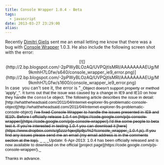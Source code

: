 ```yaml
---
title: Console Wrapper 1.0.4 - Beta
tags:
  - javascript
date: 2013-03-27 23:29:00
alias:
---
```


Recently [Dimitri Gielis](http://dgielis.blogspot.ca/) sent me an email letting me know that there was a bug with [Console Wrapper](https://code.google.com/p/js-console-wrapper/) 1.0.3\. He also include the following screen shot with the error:

<div class="separator" style="clear: both; text-align: center;">[![](http://2.bp.blogspot.com/-2pPWyBLOzAQ/UVPQjtlsMRI/AAAAAAAAEUg/M9kmhH7LGfw/s640/console_wrapper_ie9_error.png)](http://2.bp.blogspot.com/-2pPWyBLOzAQ/UVPQjtlsMRI/AAAAAAAAEUg/M9kmhH7LGfw/s1600/console_wrapper_ie9_error.png)</div>
In case&nbsp; you can't see it, the error is "<span style="-webkit-text-size-adjust: auto; -webkit-text-stroke-width: 0px; background-color: white; color: black; display: inline !important; float: none; font-family: arial, sans-serif; font-size: 13.333333969116211px; font-style: normal; font-variant: normal; font-weight: normal; letter-spacing: normal; line-height: normal; orphans: auto; text-align: left; text-indent: 0px; text-transform: none; white-space: normal; widows: auto; word-spacing: 0px;">_<span style="font-family: inherit;">Object doesn't support property or method 'apply'</span>_". It turns out that the issue was caused by a change in IE9 and IE10 on how they handle the <span style="font-family: &quot;Courier New&quot;,Courier,monospace;">console</span> object. The following article describes the issue in detail: [http://whattheheadsaid.com/2011/04/internet-explorer-9s-problematic-console-object](http://whattheheadsaid.com/2011/04/internet-explorer-9s-problematic-console-object)</span>
<span style="-webkit-text-size-adjust: auto; -webkit-text-stroke-width: 0px; background-color: white; color: black; display: inline !important; float: none; font-family: arial, sans-serif; font-size: 13.333333969116211px; font-style: normal; font-variant: normal; font-weight: normal; letter-spacing: normal; line-height: normal; orphans: auto; text-align: left; text-indent: 0px; text-transform: none; white-space: normal; widows: auto; word-spacing: 0px;">
</span><strike><span style="-webkit-text-size-adjust: auto; -webkit-text-stroke-width: 0px; background-color: white; color: black; display: inline !important; float: none; font-family: arial, sans-serif; font-size: 13.333333969116211px; font-style: normal; font-variant: normal; font-weight: normal; letter-spacing: normal; line-height: normal; orphans: auto; text-align: left; text-indent: 0px; text-transform: none; white-space: normal; widows: auto; word-spacing: 0px;">I've fixed Console Wrapper to handle the issues presented in IE9 and IE10\. Before I officially release 1.0.4 on [https://code.google.com/p/js-console-wrapper/](https://code.google.com/p/js-console-wrapper/) I'd like some people to beta test it. If you're interested in testing 1.0.4 you can download it [here](https://www.dropbox.com/s/g5zzz4qexj8p9jc/%24console_wrapper_1.0.4.js). If you find any issues please send me an email (my email address is in the comments section at the top).</span></strike>
<span style="-webkit-text-size-adjust: auto; -webkit-text-stroke-width: 0px; background-color: white; color: black; display: inline !important; float: none; font-family: arial, sans-serif; font-size: 13.333333969116211px; font-style: normal; font-variant: normal; font-weight: normal; letter-spacing: normal; line-height: normal; orphans: auto; text-align: left; text-indent: 0px; text-transform: none; white-space: normal; widows: auto; word-spacing: 0px;"></span><span style="-webkit-text-size-adjust: auto; -webkit-text-stroke-width: 0px; background-color: white; color: black; display: inline !important; float: none; font-family: arial, sans-serif; font-size: 13.333333969116211px; font-style: normal; font-variant: normal; font-weight: normal; letter-spacing: normal; line-height: normal; orphans: auto; text-align: left; text-indent: 0px; text-transform: none; white-space: normal; widows: auto; word-spacing: 0px;">_&nbsp;_</span>
<span style="-webkit-text-size-adjust: auto; -webkit-text-stroke-width: 0px; background-color: white; color: black; display: inline !important; float: none; font-family: arial, sans-serif; font-size: 13.333333969116211px; font-style: normal; font-variant: normal; font-weight: normal; letter-spacing: normal; line-height: normal; orphans: auto; text-align: left; text-indent: 0px; text-transform: none; white-space: normal; widows: auto; word-spacing: 0px;">_Update: 6-Apr-2013: 1.0.4 has been officially released and is now available to download on the official [project page](https://code.google.com/p/js-console-wrapper/)._</span><span style="-webkit-text-size-adjust: auto; -webkit-text-stroke-width: 0px; background-color: white; color: black; display: inline !important; float: none; font-family: arial, sans-serif; font-size: 13.333333969116211px; font-style: normal; font-variant: normal; font-weight: normal; letter-spacing: normal; line-height: normal; orphans: auto; text-align: left; text-indent: 0px; text-transform: none; white-space: normal; widows: auto; word-spacing: 0px;">&nbsp;</span>

<span style="-webkit-text-size-adjust: auto; -webkit-text-stroke-width: 0px; background-color: white; color: black; display: inline !important; float: none; font-family: arial, sans-serif; font-size: 13.333333969116211px; font-style: normal; font-variant: normal; font-weight: normal; letter-spacing: normal; line-height: normal; orphans: auto; text-align: left; text-indent: 0px; text-transform: none; white-space: normal; widows: auto; word-spacing: 0px;">Thanks in advance.</span>
